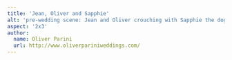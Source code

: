```yaml
---
title: 'Jean, Oliver and Sapphie'
alt: 'pre-wedding scene: Jean and Oliver crouching with Sapphie the dog with mountains and trees in the background'
aspect: '2x3'
author:
  name: Oliver Parini
  url: http://www.oliverpariniweddings.com/
---
```

